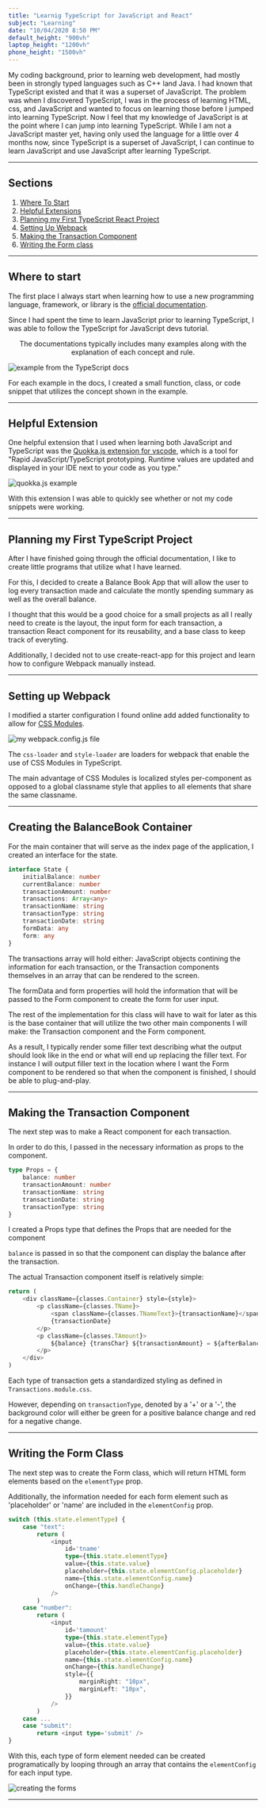 ```yaml
---
title: "Learnig TypeScript for JavaScript and React"
subject: "Learning"
date: "10/04/2020 8:50 PM"
default_height: "900vh"
laptop_height: "1200vh"
phone_height: "1500vh"
---
```


My coding background, prior to learning web development, had mostly been in strongly typed languages such as C++ land Java. I had known that TypeScript existed and that it was a superset of JavaScript. The problem was when I discovered TypeScript, I was in the process of learning HTML, css, and JavaScript and wanted to focus on learning those before I jumped into learning TypeScript. Now I feel that my knowledge of JavaScript is at the point where I can jump into learning TypeScript. While I am not a JavaScript master yet, having only used the language for a little over 4 months now, since TypeScript is a superset of JavaScript, I can continue to learn JavaScript and use JavaScript after learning TypeScript.

---

## Sections

1. [Where To Start](#where-to-start)
2. [Helpful Extensions](#helpful-extensions)
3. [Planning my First TypeScript React Project](#first-project)
4. [Setting Up Webpack](#setting-up-webpack)
5. [Making the Transaction Component](#making-transaction-comp)
6. [Writing the Form class](#writing-form-class)

---

## Where to start <a name="where-to-start"></a>

The first place I always start when learning how to use a new programming language, framework, or library is the [official documentation](https://www.typescriptlang.org/docs/handbook/2/basic-types.html "TypeScript documentation V2 | The Basics").

Since I had spent the time to learn JavaScript prior to learning TypeScript, I
was able to follow the TypeScript for JavaScript devs tutorial.

<p style="text-align: center;">The documentations typically includes many examples along with the explanation of each concept and rule.</p>

![example from the TypeScript docs](https://imgur.com/QbMHcUd.jpg)

For each example in the docs, I created a small function, class, or code snippet that utilizes the concept shown in the example.

---

## Helpful Extension <a name="helpful-extensions"></a>

One helpful extension that I used when learning both JavaScript and TypeScript
was the [Quokka.js extension for vscode](https://quokkajs.com/ "QUOKKA Home
Page"), which is a tool for "Rapid JavaScript/TypeScript prototyping. Runtime
values are updated and displayed in your IDE next to your code as you type."

![quokka.js example](https://i.imgur.com/HfNGp1t.png)

With this extension I was able to quickly see whether or not my code snippets
were working.

---

## Planning my First TypeScript Project <a name="first-project"></a>

After I have finished going through the official documentation, I like to create
little programs that utilize what I have learned.

For this, I decided to create a Balance Book App that will allow the user to log
every transaction made and calculate the montly spending summary as well as the
overall balance.

I thought that this would be a good choice for a small projects as all I really
need to create is the layout, the input form for each transaction, a transaction
React component for its reusability, and a base class to keep track of
everyting.

Additionally, I decided not to use create-react-app for this project and learn how to configure Webpack manually instead.

---

## Setting up Webpack <a name="setting-up-webpack"></a>

I modified a starter configuration I found online add added functionality to allow for [CSS Modules](https://github.com/css-modules/css-modules "CSS Modules GitHub page").

![my webpack.config.js file](https://i.imgur.com/B6wujkZ.png)

<!-- TODO change to picture without transparent background  -->

The `css-loader` and `style-loader` are loaders for webpack that enable the use of CSS Modules in TypeScript.

The main advantage of CSS Modules is localized styles per-component as opposed to a global classname style that applies to all elements that share the same classname.

---

## Creating the BalanceBook Container

For the main container that will serve as the index page of the application, I created an interface for the state.

```ts
interface State {
    initialBalance: number
    currentBalance: number
    transactionAmount: number
    transactions: Array<any>
    transactionName: string
    transactionType: string
    transactionDate: string
    formData: any
    form: any
}
```

The transactions array will hold either: JavaScript objects contining the information for each transaction, or the Transaction components themselves in an array that can be rendered to the screen.

The formData and form properties will hold the information that will be passed to the Form component to create the form for user input.

The rest of the implementation for this class will have to wait for later as this is the base container that will utilize the two other main components I will make: the Transaction component and the Form component.

As a result, I typically render some filler text describing what the output should look like in the end or what will end up replacing the filler text. For instance I will output filler text in the location where I want the Form component to be rendered so that when the component is finished, I should be able to plug-and-play.

---

## Making the Transaction Component <a name="making-transaction-comp"></a>

The next step was to make a React component for each transaction.

In order to do this, I passed in the necessary information as props to the component.

```ts
type Props = {
    balance: number
    transactionAmount: number
    transactionName: string
    transactionDate: string
    transactionType: string
}
```

I created a Props type that defines the Props that are needed for the component

`balance` is passed in so that the component can display the balance after the transaction.

The actual Transaction component itself is relatively simple:

```js
return (
    <div className={classes.Container} style={style}>
        <p className={classes.TName}>
            <span className={classes.TNameText}>{transactionName}</span> on{" "}
            {transactionDate}
        </p>
        <p className={classes.TAmount}>
            ${balance} {transChar} ${transactionAmount} = ${afterBalance}
        </p>
    </div>
)
```

Each type of transaction gets a standardized styling as defined in `Transactions.module.css`.

However, depending on `transactionType`, denoted by a '+' or a '-', the background color will either be green for a positive balance change and red for a negative change.

---

## Writing the Form Class <a name="writing-form-class"></a>

The next step was to create the Form class, which will return HTML form elements based on the `elementType` prop.

Additionally, the information needed for each form element such as 'placeholder' or 'name' are included in the `elementConfig` prop.

```ts
switch (this.state.elementType) {
    case "text":
        return (
            <input
                id='tname'
                type={this.state.elementType}
                value={this.state.value}
                placeholder={this.state.elementConfig.placeholder}
                name={this.state.elementConfig.name}
                onChange={this.handleChange}
            />
        )
    case "number":
        return (
            <input
                id='tamount'
                type={this.state.elementType}
                value={this.state.value}
                placeholder={this.state.elementConfig.placeholder}
                name={this.state.elementConfig.name}
                onChange={this.handleChange}
                style={{
                    marginRight: "10px",
                    marginLeft: "10px",
                }}
            />
        )
    case ...
    case "submit":
        return <input type='submit' />
}
```

With this, each type of form element needed can be created programatically by looping through an array that contains the `elementConfig` for each input type.

![creating the forms](https://i.imgur.com/GGk8cPs.png)

---
